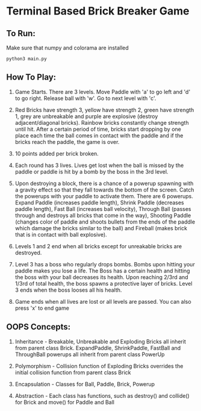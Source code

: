 # Terminal Based Brick Breaker Game

## To Run:

Make sure that numpy and colorama are installed

```
python3 main.py
```
## How To Play:

1. Game Starts. There are 3 levels. Move Paddle with 'a' to go left and 'd' to go right. Release ball with 'w'. Go to next level with 'c'.

2. Red Bricks have strength 3, yellow have strength 2, green have strength 1, grey are unbreakable and purple are explosive (destroy adjacent/diagonal bricks). Rainbow bricks constantly change strength until hit. After a certain period of time, bricks start dropping by one place each time the ball comes in contact with the paddle and if the bricks reach the paddle, the game is over.

3. 10 points added per brick broken.

4. Each round has 3 lives. Lives get lost when the ball is missed by the paddle or paddle is hit by a bomb by the boss in the 3rd level.

5. Upon destroying a block, there is a chance of a powerup spawning with a gravity effect so that they fall towards the bottom of the screen. Catch the powerups with your paddle to activate them. There are 6 powerups. Expand Paddle (increases paddle length), Shrink Paddle (decreases paddle length), Fast Ball (increases ball velocity), Through Ball (passes through and destroys all bricks that come in the way), Shooting Paddle (changes color of paddle and shoots bullets from the ends of the paddle which damage the bricks similar to the ball) and Fireball (makes brick that is in contact with ball explosive).

6. Levels 1 and 2 end when all bricks except for unreakable bricks are destroyed.

7. Level 3 has a boss who regularly drops bombs. Bombs upon hitting your paddle makes you lose a life. The Boss has a certain health and hitting the boss with your ball decreases its health. Upon reaching 2/3rd and 1/3rd of total health, the boss spawns a protective layer of bricks. Level 3 ends when the boss looses all his health.

8. Game ends when all lives are lost or all levels are passed. You can also press 'x' to end game

## OOPS Concepts:

1. Inheritance - Breakable, Unbreakable and Exploding Bricks all inherit from parent class Brick. ExpandPaddle, ShrinkPaddle, FastBall and ThroughBall powerups all inherit from parent class PowerUp

2. Polymorphism - Collision function of Exploding Bricks overrides the initial collision function from parent class Brick

3. Encapsulation - Classes for Ball, Paddle, Brick, Powerup

4. Abstraction - Each class has functions, such as destroy() and collide() for Brick and move() for Paddle and Ball

